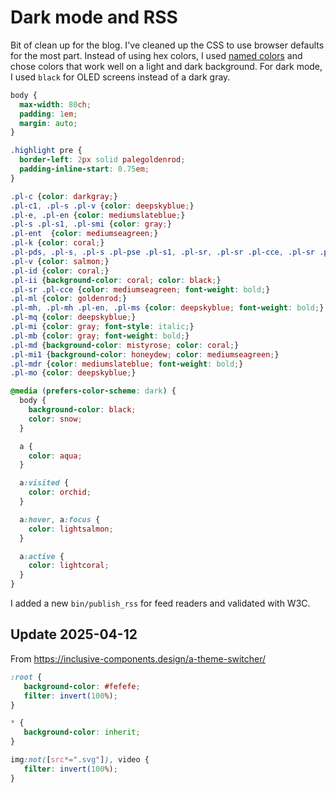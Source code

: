 # Dark mode and RSS

Bit of clean up for the blog. I've cleaned up the CSS to use browser defaults
for the most part. Instead of using hex colors, I used [named colors](https://developer.mozilla.org/en-US/docs/Web/CSS/named-color)
and chose colors that work well on a light and dark background. For dark mode,
I used `black` for OLED screens instead of a dark gray.

```css
body {
  max-width: 80ch;
  padding: 1em;
  margin: auto;
}

.highlight pre {
  border-left: 2px solid palegoldenrod;
  padding-inline-start: 0.75em;
}

.pl-c {color: darkgray;}
.pl-c1, .pl-s .pl-v {color: deepskyblue;}
.pl-e, .pl-en {color: mediumslateblue;}
.pl-s .pl-s1, .pl-smi {color: gray;}
.pl-ent  {color: mediumseagreen;}
.pl-k {color: coral;}
.pl-pds, .pl-s, .pl-s .pl-pse .pl-s1, .pl-sr, .pl-sr .pl-cce, .pl-sr .pl-sra, .pl-sr .pl-sre {color: deepskyblue;}
.pl-v {color: salmon;}
.pl-id {color: coral;}
.pl-ii {background-color: coral; color: black;}
.pl-sr .pl-cce {color: mediumseagreen; font-weight: bold;}
.pl-ml {color: goldenrod;}
.pl-mh, .pl-mh .pl-en, .pl-ms {color: deepskyblue; font-weight: bold;}
.pl-mq {color: deepskyblue;}
.pl-mi {color: gray; font-style: italic;}
.pl-mb {color: gray; font-weight: bold;}
.pl-md {background-color: mistyrose; color: coral;}
.pl-mi1 {background-color: honeydew; color: mediumseagreen;}
.pl-mdr {color: mediumslateblue; font-weight: bold;}
.pl-mo {color: deepskyblue;}

@media (prefers-color-scheme: dark) {
  body {
    background-color: black;
    color: snow;
  }

  a {
    color: aqua;
  }

  a:visited {
    color: orchid;
  }

  a:hover, a:focus {
    color: lightsalmon;
  }

  a:active {
    color: lightcoral;
  }
}
```

I added a new `bin/publish_rss` for feed readers and validated with W3C.

## Update 2025-04-12

From https://inclusive-components.design/a-theme-switcher/

```css
:root {
   background-color: #fefefe;
   filter: invert(100%);
}

* {
   background-color: inherit;
}

img:not([src*=".svg"]), video {
   filter: invert(100%);
}
```
